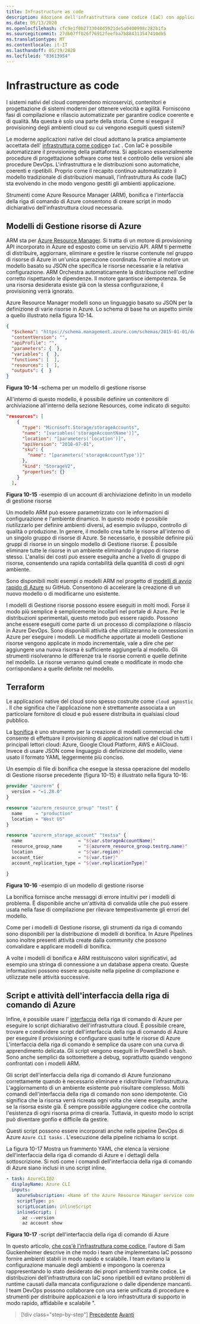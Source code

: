 ```yaml
---
title: Infrastructure as code
description: Adozione dell'infrastruttura come codice (IaC) con applicazioni native del cloud
ms.date: 05/13/2020
ms.openlocfilehash: cfc9e1f0b2733048d5921de5a0400998c282b1fa
ms.sourcegitcommit: 27db07ffb26f76912feefba7b884313547410db5
ms.translationtype: MT
ms.contentlocale: it-IT
ms.lasthandoff: 05/19/2020
ms.locfileid: "83613954"
---
```

# <a name="infrastructure-as-code"></a>Infrastructure as code

I sistemi nativi del cloud comprendono microservizi, contenitori e progettazione di sistemi moderni per ottenere velocità e agilità. Forniscono fasi di compilazione e rilascio automatizzate per garantire codice coerente e di qualità. Ma questa è solo una parte della storia. Come si esegue il provisioning degli ambienti cloud su cui vengono eseguiti questi sistemi?

Le moderne applicazioni native del cloud adottano la pratica ampiamente accettata dell' [infrastruttura come codice](https://docs.microsoft.com/azure/devops/learn/what-is-infrastructure-as-code)o `IaC` .  Con IaC è possibile automatizzare il provisioning della piattaforma. Si applicano essenzialmente procedure di progettazione software come test e controllo delle versioni alle procedure DevOps. L'infrastruttura e le distribuzioni sono automatiche, coerenti e ripetibili. Proprio come il recapito continuo automatizzato il modello tradizionale di distribuzioni manuali, l'infrastruttura As code (IaC) sta evolvendo in che modo vengono gestiti gli ambienti applicazione.

Strumenti come Azure Resource Manager (ARM), bonifica e l'interfaccia della riga di comando di Azure consentono di creare script in modo dichiarativo dell'infrastruttura cloud necessaria.

## <a name="azure-resource-manager-templates"></a>Modelli di Gestione risorse di Azure

ARM sta per [Azure Resource Manager](https://azure.microsoft.com/documentation/articles/resource-group-overview/). Si tratta di un motore di provisioning API incorporato in Azure ed esposto come un servizio API. ARM ti permette di distribuire, aggiornare, eliminare e gestire le risorse contenute nel gruppo di risorse di Azure in un'unica operazione coordinata. Fornire al motore un modello basato su JSON che specifica le risorse necessarie e la relativa configurazione. ARM Orchestra automaticamente la distribuzione nell'ordine corretto rispettando le dipendenze. Il motore garantisce idempotenza. Se una risorsa desiderata esiste già con la stessa configurazione, il provisioning verrà ignorato.

Azure Resource Manager modelli sono un linguaggio basato su JSON per la definizione di varie risorse in Azure. Lo schema di base ha un aspetto simile a quello illustrato nella figura 10-14.

```json
{
  "$schema": "https://schema.management.azure.com/schemas/2015-01-01/deploymentTemplate.json#",
  "contentVersion": "",
  "apiProfile": "",
  "parameters": {  },
  "variables": {  },
  "functions": [  ],
  "resources": [  ],
  "outputs": {  }
}
```

**Figura 10-14** -schema per un modello di gestione risorse

All'interno di questo modello, è possibile definire un contenitore di archiviazione all'interno della sezione Resources, come indicato di seguito:

```json
"resources": [
    {
      "type": "Microsoft.Storage/storageAccounts",
      "name": "[variables('storageAccountName')]",
      "location": "[parameters('location')]",
      "apiVersion": "2018-07-01",
      "sku": {
        "name": "[parameters('storageAccountType')]"
      },
      "kind": "StorageV2",
      "properties": {}
    }
  ],
```

**Figura 10-15** -esempio di un account di archiviazione definito in un modello di gestione risorse

Un modello ARM può essere parametrizzato con le informazioni di configurazione e l'ambiente dinamico. In questo modo è possibile riutilizzarlo per definire ambienti diversi, ad esempio sviluppo, controllo di qualità o produzione. In genere, il modello crea tutte le risorse all'interno di un singolo gruppo di risorse di Azure. Se necessario, è possibile definire più gruppi di risorse in un singolo modello di Gestione risorse. È possibile eliminare tutte le risorse in un ambiente eliminando il gruppo di risorse stesso. L'analisi dei costi può essere eseguita anche a livello di gruppo di risorse, consentendo una rapida contabilità della quantità di costi di ogni ambiente.

Sono disponibili molti esempi o modelli ARM nel progetto di [modelli di avvio rapido di Azure](https://github.com/Azure/azure-quickstart-templates) su GitHub. Consentono di accelerare la creazione di un nuovo modello o di modificarne uno esistente.

I modelli di Gestione risorse possono essere eseguiti in molti modi. Forse il modo più semplice è semplicemente incollarli nel portale di Azure. Per le distribuzioni sperimentali, questo metodo può essere rapido. Possono anche essere eseguiti come parte di un processo di compilazione o rilascio in Azure DevOps. Sono disponibili attività che utilizzeranno le connessioni in Azure per eseguire i modelli. Le modifiche apportate ai modelli Gestione risorse vengono applicate in modo incrementale, vale a dire che per aggiungere una nuova risorsa è sufficiente aggiungerla al modello. Gli strumenti risolveranno le differenze tra le risorse correnti e quelle definite nel modello. Le risorse verranno quindi create o modificate in modo che corrispondano a quelle definite nel modello.  

## <a name="terraform"></a>Terraform

Le applicazioni native del cloud sono spesso costruite come `cloud agnostic` . Il che significa che l'applicazione non è strettamente associata a un particolare fornitore di cloud e può essere distribuita in qualsiasi cloud pubblico.

La [bonifica](https://www.terraform.io/) è uno strumento per la creazione di modelli commerciali che consente di effettuare il provisioning di applicazioni native del cloud in tutti i principali lettori cloud: Azure, Google Cloud Platform, AWS e AliCloud. Invece di usare JSON come linguaggio di definizione del modello, viene usato il formato YAML leggermente più conciso.

Un esempio di file di bonifica che esegue la stessa operazione del modello di Gestione risorse precedente (figura 10-15) è illustrato nella figura 10-16:

```terraform
provider "azurerm" {
  version = "=1.28.0"
}

resource "azurerm_resource_group" "test" {
  name     = "production"
  location = "West US"
}

resource "azurerm_storage_account" "testsa" {
  name                     = "${var.storageAccountName}"
  resource_group_name      = "${azurerm_resource_group.testrg.name}"
  location                 = "${var.region}"
  account_tier             = "${var.tier}"
  account_replication_type = "${var.replicationType}"

}
```

**Figura 10-16** -esempio di un modello di gestione risorse

La bonifica fornisce anche messaggi di errore intuitivi per i modelli di problema. È disponibile anche un'attività di convalida utile che può essere usata nella fase di compilazione per rilevare tempestivamente gli errori del modello.

Come per i modelli di Gestione risorse, gli strumenti da riga di comando sono disponibili per la distribuzione di modelli di bonifica. In Azure Pipelines sono inoltre presenti attività create dalla community che possono convalidare e applicare modelli di bonifica.

A volte i modelli di bonifica e ARM restituiscono valori significativi, ad esempio una stringa di connessione a un database appena creato. Queste informazioni possono essere acquisite nella pipeline di compilazione e utilizzate nelle attività successive.

## <a name="azure-cli-scripts-and-tasks"></a>Script e attività dell'interfaccia della riga di comando di Azure

Infine, è possibile usare l' [interfaccia](https://docs.microsoft.com/cli/azure/) della riga di comando di Azure per eseguire lo script dichiarativo dell'infrastruttura cloud. È possibile creare, trovare e condividere script dell'interfaccia della riga di comando di Azure per eseguire il provisioning e configurare quasi tutte le risorse di Azure L'interfaccia della riga di comando è semplice da usare con una curva di apprendimento delicata. Gli script vengono eseguiti in PowerShell o bash. Sono anche semplici da sottomettere a debug, soprattutto quando vengono confrontati con i modelli ARM.

Gli script dell'interfaccia della riga di comando di Azure funzionano correttamente quando è necessario eliminare e ridistribuire l'infrastruttura. L'aggiornamento di un ambiente esistente può risultare complesso. Molti comandi dell'interfaccia della riga di comando non sono idempotente. Ciò significa che la risorsa verrà ricreata ogni volta che viene eseguita, anche se la risorsa esiste già. È sempre possibile aggiungere codice che controlla l'esistenza di ogni risorsa prima di crearla. Tuttavia, in questo modo lo script può diventare gonfio e difficile da gestire.

Questi script possono essere incorporati anche nelle pipeline DevOps di Azure `Azure CLI tasks` . L'esecuzione della pipeline richiama lo script.

La figura 10-17 Mostra un frammento YAML che elenca la versione dell'interfaccia della riga di comando di Azure e i dettagli della sottoscrizione. Si noti come i comandi dell'interfaccia della riga di comando di Azure siano inclusi in uno script inline.

```yaml
- task: AzureCLI@2
  displayName: Azure CLI
  inputs:
    azureSubscription: <Name of the Azure Resource Manager service connection>
    scriptType: ps
    scriptLocation: inlineScript
    inlineScript: |
      az --version
      az account show
```

**Figura 10-17** -script dell'interfaccia della riga di comando di Azure

In questo articolo, [che cos'è l'infrastruttura come codice](https://docs.microsoft.com/azure/devops/learn/what-is-infrastructure-as-code), l'autore di Sam Guckenheimer descrive in che modo i team che implementano IaC possono fornire ambienti stabili in modo rapido e scalabile. I team evitano la configurazione manuale degli ambienti e impongono la coerenza rappresentando lo stato desiderato dei propri ambienti tramite codice. Le distribuzioni dell'infrastruttura con IaC sono ripetibili ed evitano problemi di runtime causati dalla mancata configurazione o dalle dipendenze mancanti. I team DevOps possono collaborare con una serie unificata di procedure e strumenti per distribuire applicazioni e la loro infrastruttura di supporto in modo rapido, affidabile e scalabile ".

>[!div class="step-by-step"]
>[Precedente](feature-flags.md) 
> [Avanti](application-bundles.md)

